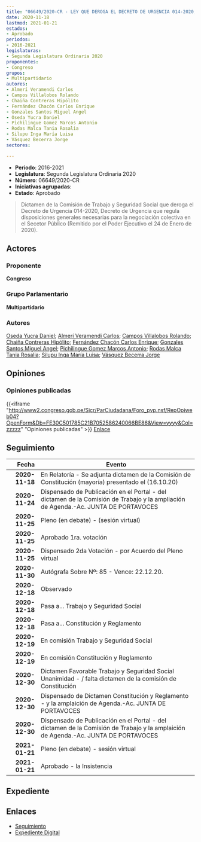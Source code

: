 ```yaml
---
title: "06649/2020-CR - LEY QUE DEROGA EL DECRETO DE URGENCIA 014-2020, DECRETO DE URGENCIA QUE REGULA DISPOSICIONES GENERALES NECESARIAS PARA LA NEGOCIACIÓN COLECTIVA EN EL SECTOR PÚBLICO"
date: 2020-11-18
lastmod: 2021-01-21
estados:
- Aprobado
periodos:
- 2016-2021
legislaturas:
- Segunda Legislatura Ordinaria 2020
proponentes:
- Congreso
grupos:
- Multipartidario
autores:
- Almerí Veramendi Carlos
- Campos Villalobos Rolando
- Chaiña Contreras Hipólito
- Fernández Chacón Carlos Enrique
- Gonzales Santos Miguel Angel
- Oseda Yucra Daniel
- Pichilingue Gomez Marcos Antonio
- Rodas Malca Tania Rosalia
- Silupu Inga María Luisa
- Vásquez Becerra Jorge
sectores:

---
```

- **Periodo**: 2016-2021
- **Legislatura**: Segunda Legislatura Ordinaria 2020
- **Número**: 06649/2020-CR
- **Iniciativas agrupadas**: 
- **Estado**: Aprobado

> Dictamen de la Comisión de Trabajo y Seguridad Social que deroga el Decreto de Urgencia 014-2020, Decreto de Urgencia que regula disposiciones generales necesarias para la negociación colectiva en el Secetor Público (Remitido por el Poder Ejecutivo el 24 de Enero de 2020).


## Actores

### Proponente

**Congreso**

### Grupo Parlamentario

**Multipartidario**

### Autores

[Oseda Yucra Daniel](mailto:mailto:doseday@congreso.gob.pe); [Almerí Veramendi Carlos](mailto:mailto:calmeri@congreso.gob.pe); [Campos Villalobos Rolando](mailto:mailto:r_campos@congreso.gob.pe); [Chaiña Contreras Hipólito](mailto:mailto:hchaina@congreso.gob.pe); [Fernández Chacón Carlos Enrique](mailto:mailto:cfernandezch@congreso.gob.pe); [Gonzales Santos Miguel Angel](mailto:mailto:mgonzaless@congreso.gob.pe); [Pichilingue Gomez Marcos Antonio](mailto:mailto:mpichilingue@congreso.gob.pe); [Rodas Malca Tania Rosalia](mailto:mailto:trodas@congreso.gob.pe); [Silupu Inga María Luisa](mailto:mailto:msilupu@congreso.gob.pe); [Vásquez Becerra Jorge](mailto:mailto:jvasquezb@congreso.gob.pe)

## Opiniones

### Opiniones publicadas

{{<iframe "http://www2.congreso.gob.pe/Sicr/ParCiudadana/Foro_pvp.nsf/RepOpiweb04?OpenForm&Db=FE30C501785C21B7052586240066BE86&View=yyyy&Col=zzzzz" "Opiniones publicadas" >}}
[Enlace](http://www2.congreso.gob.pe/Sicr/ParCiudadana/Foro_pvp.nsf/RepOpiweb04?OpenForm&Db=FE30C501785C21B7052586240066BE86&View=yyyy&Col=zzzzz)


## Seguimiento

| Fecha | Evento |
|------:|--------|
| **2020-11-18** | En Relatoría - Se adjunta dictamen de la Comisión de Constitución (mayoría) presentado el (16.10.20) |
| **2020-11-24** | Dispensado de Publicación en el Portal - del dictamen de la Comisión de Trabajo y la ampliación de Agenda.-Ac. JUNTA DE PORTAVOCES |
| **2020-11-25** | Pleno (en debate) - (sesión virtual) |
| **2020-11-25** | Aprobado 1ra. votación |
| **2020-11-25** | Dispensado 2da Votación - por Acuerdo del Pleno virtual |
| **2020-11-30** | Autógrafa Sobre Nº: 85 - Vence: 22.12.20. |
| **2020-12-18** | Observado |
| **2020-12-18** | Pasa a... Trabajo y Seguridad Social |
| **2020-12-18** | Pasa a... Constitución y Reglamento |
| **2020-12-19** | En comisión Trabajo y Seguridad Social |
| **2020-12-19** | En comisión Constitución y Reglamento |
| **2020-12-30** | Dictamen Favorable Trabajo y Seguridad Social Unanimidad - / falta dictamen de la comisión de Constitución |
| **2020-12-30** | Dispensado de Dictamen Constitución y Reglamento - y la amplaición de Agenda.-Ac. JUNTA DE PORTAVOCES |
| **2020-12-30** | Dispensado de Publicación en el Portal - del dictamen de la Comisión de Trabajo y la amplaición de Agenda.-Ac. JUNTA DE PORTAVOCES |
| **2021-01-21** | Pleno (en debate) - sesión virtual |
| **2021-01-21** | Aprobado - la Insistencia |

## Expediente

## Enlaces

- [Seguimiento](http://www2.congreso.gob.pe/Sicr/TraDocEstProc/CLProLey2016.nsf/f7fff46988ca05b1052578e100829cc7/ac8d4254d8eeedf305258624006cc9d5?OpenDocument)
- [Expediente Digital](http://www2.congreso.gob.pe/Sicr/TraDocEstProc/Expvirt_2011.nsf/visbusqptramdoc1621/06649?opendocument)

